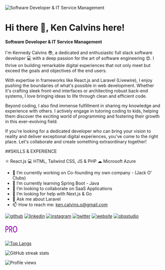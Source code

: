 ![Software Developer & IT Service Management](https://github.com/ckodhiambo/ckodhiambo/blob/main/istockphoto-1137735902-612x612.jpg)

# Hi there 👋, Ken Calvins here!
#### Software Developer & IT Service Management


I'm Kennedy Calvins 😎, a dedicated and enthusiastic full stack software developer 💻 with a deep passion for the art of software engineering 😍. I thrive on building remarkable digital experiences that not only meet but exceed the goals and objectives of the end users.

With expertise in frameworks like React.js and Laravel (Livewire), I enjoy pushing the boundaries of what's possible in web development. Whether it's crafting sleek front-end interfaces or architecting robust back-end systems, I love bringing ideas to life through clean and efficient code.

Beyond coding, I also find immense fulfillment in sharing my knowledge and experience with others. I actively engage in tutoring coding to kids, helping them discover the exciting world of programming and fostering their growth in this ever-evolving field.

If you're looking for a dedicated developer who can bring your vision to reality and deliver exceptional digital experiences, you've come to the right place. Let's collaborate and create something extraordinary together!

##SKILLS & EXPERIENCE

⚛ React.js
💻 HTML, Tailwind CSS, JS & PHP
☁ Microsoft Azure


- 🔭 I’m currently working on Co-founding my own company - (Jack O' Clubs) 
- 🌱 I’m currently learning Spring Boot - Java 
- 👯 I’m looking to collaborate on SaaS Applications 
- 🤔 I’m looking for help with Next.js & Go 
- 💬 Ask me about Laravel 
- 📫 How to reach me: ken.calvins.o@gmail.com 


[<img src='https://cdn.jsdelivr.net/npm/simple-icons@3.0.1/icons/github.svg' alt='github' height='40'>](https://github.com/ckodhiambo)  [<img src='https://cdn.jsdelivr.net/npm/simple-icons@3.0.1/icons/linkedin.svg' alt='linkedin' height='40'>](https://www.linkedin.com/in/https://www.linkedin.com/in/kennedy-calvins-104011155//)  [<img src='https://cdn.jsdelivr.net/npm/simple-icons@3.0.1/icons/instagram.svg' alt='instagram' height='40'>](https://www.instagram.com/https://www.instagram.com/_ken_calvins_o//)  [<img src='https://cdn.jsdelivr.net/npm/simple-icons@3.0.1/icons/twitter.svg' alt='twitter' height='40'>](https://twitter.com/@_Ken_Calvins)  [<img src='https://cdn.jsdelivr.net/npm/simple-icons@3.0.1/icons/icloud.svg' alt='website' height='40'>](https://ken-calvins-blog-ckodhiambo.vercel.app/)  [<img src='https://cdn.jsdelivr.net/npm/simple-icons@3.0.1/icons/obsstudio.svg' alt='obsstudio' height='40'>](https://www.jackofclubs.co.ke/)  

<a href='https://github.com/pricing'><img src='https://raw.githubusercontent.com/acervenky/animated-github-badges/master/assets/pro.gif' width='40' height='40'></a> 

[![Top Langs](https://github-readme-stats.vercel.app/api/top-langs/?username=ckodhiambo)](https://github.com/anuraghazra/github-readme-stats)

![GitHub streak stats](https://streak-stats.demolab.com/?user=ckodhiambo)  

![Profile views](https://gpvc.arturio.dev/ckodhiambo)  
